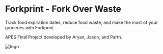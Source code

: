# Forkprint - Fork Over Waste
Track food expiration dates, reduce food waste, and make the most of your groceries with Forkprint.

APES Final Project developed by Aryan, Jason, and Parth.

![logo](https://github.com/user-attachments/assets/b051a9de-0f0a-4e08-a6dc-b62348f0b533)
